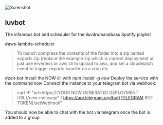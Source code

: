 ![Screnshot](https://i.imgur.com//Mk2MvBQ.png)
## luvbot
The infamous bot and scheduler for the iluvdrumandbass Spotify playlist

#aws-lambda-scheduler
>To launch compress the contents of the folder into a zip named exports.zip (replace the example zip which is current deployment
>or just use erverless or aws cli to upload to aws, and set a cloudwatch event to trigger exports.handler on a cron etc

#zeit-bot
Install the NOW cli with *npm install -g now*
Deploy the service with the command *now*
Connect the instance to your telegram bot via webhook:
>curl -F "url=https://{YOUR NOW GENERATED DEPLOYMENT URL}/new-message" /
>https://api.telegram.org/bot{TELEGRAM BOT TOKEN}/setWebhook"

You should now be able to chat with the bot via telegram once the bot is added to a group




